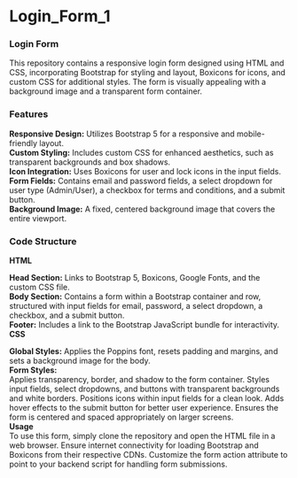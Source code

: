 # Login_Form_1
### Login Form<br>
This repository contains a responsive login form designed using HTML and CSS, incorporating Bootstrap for styling and layout, Boxicons for icons, and custom CSS for additional styles. The form is visually appealing with a background image and a transparent form container.<br>

### Features<br>
**Responsive Design:** Utilizes Bootstrap 5 for a responsive and mobile-friendly layout.<br>
**Custom Styling:** Includes custom CSS for enhanced aesthetics, such as transparent backgrounds and box shadows.<br>
**Icon Integration:** Uses Boxicons for user and lock icons in the input fields.<br>
**Form Fields:** Contains email and password fields, a select dropdown for user type (Admin/User), a checkbox for terms and conditions, and a submit button.<br>
**Background Image:** A fixed, centered background image that covers the entire viewport.<br>
### Code Structure<br>
**HTML**<br>

**Head Section:** Links to Bootstrap 5, Boxicons, Google Fonts, and the custom CSS file.<br>
**Body Section:** Contains a form within a Bootstrap container and row, structured with input fields for email, password, a select dropdown, a checkbox, and a submit button.<br>
**Footer:** Includes a link to the Bootstrap JavaScript bundle for interactivity.<br>
**CSS**

**Global Styles:** Applies the Poppins font, resets padding and margins, and sets a background image for the body.<br>
**Form Styles:**<br>
Applies transparency, border, and shadow to the form container.
Styles input fields, select dropdowns, and buttons with transparent backgrounds and white borders.
Positions icons within input fields for a clean look.
Adds hover effects to the submit button for better user experience.
Ensures the form is centered and spaced appropriately on larger screens.<br>
**Usage**<br>
To use this form, simply clone the repository and open the HTML file in a web browser. Ensure internet connectivity for loading Bootstrap and Boxicons from their respective CDNs. Customize the form action attribute to point to your backend script for handling form submissions.
